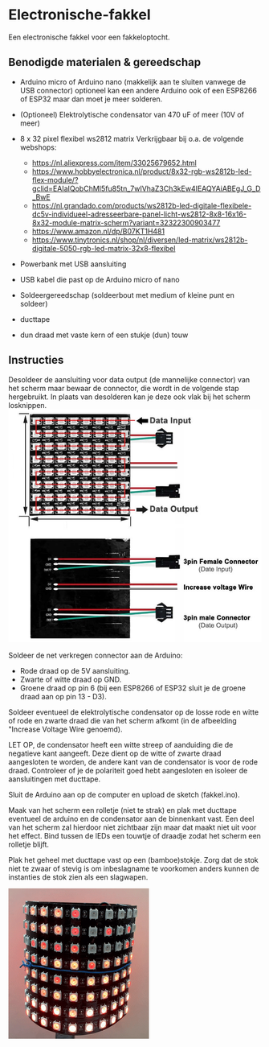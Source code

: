# Electronische-fakkel

Een electronische fakkel voor een fakkeloptocht.

## Benodigde materialen & gereedschap

* Arduino micro of Arduino nano (makkelijk aan te sluiten vanwege de USB connector) optioneel kan een andere Arduino ook of een ESP8266 of ESP32 maar dan moet je meer solderen.
* (Optioneel) Elektrolytische condensator van 470 uF of meer (10V of meer)
* 8 x 32 pixel flexibel ws2812 matrix
  Verkrijgbaar bij o.a. de volgende webshops:
  * https://nl.aliexpress.com/item/33025679652.html
  * https://www.hobbyelectronica.nl/product/8x32-rgb-ws2812b-led-flex-module/?gclid=EAIaIQobChMI5fu85tn_7wIVhaZ3Ch3kEw4IEAQYAiABEgJ_G_D_BwE
  * https://nl.grandado.com/products/ws2812b-led-digitale-flexibele-dc5v-individueel-adresseerbare-panel-licht-ws2812-8x8-16x16-8x32-module-matrix-scherm?variant=32322300903477
  * https://www.amazon.nl/dp/B07KT1H481
  * https://www.tinytronics.nl/shop/nl/diversen/led-matrix/ws2812b-digitale-5050-rgb-led-matrix-32x8-flexibel
* Powerbank met USB aansluiting
* USB kabel die past op de Arduino micro of nano

* Soldeergereedschap (soldeerbout met medium of kleine punt en soldeer)
* ducttape
* dun draad met vaste kern of een stukje (dun) touw

## Instructies

Desoldeer de aansluiting voor data output (de mannelijke connector) van het scherm maar bewaar de connector, die wordt in de volgende stap hergebruikt. In plaats van desolderen kan je deze ook vlak bij het scherm losknippen.
![Aansluitingen scherm](/MatrixAansluiting.jpg)

Soldeer de net verkregen connector aan de Arduino:
* Rode draad op de 5V aansluiting.
* Zwarte of witte draad op GND.
* Groene draad op pin 6 (bij een ESP8266 of ESP32 sluit je de groene draad aan op pin 13 - D3).

Soldeer eventueel de elektrolytische condensator op de losse rode en witte of rode en zwarte draad die van het scherm afkomt (in de afbeelding "Increase Voltage Wire genoemd). 

LET OP, de condensator heeft een witte streep of aanduiding die de negatieve kant aangeeft. Deze dient op de witte of zwarte draad aangesloten te worden, de andere kant van de condensator is voor de rode draad. Controleer of je de polariteit goed hebt aangesloten en isoleer de aansluitingen met ducttape.

Sluit de Arduino aan op de computer en upload de sketch (fakkel.ino).

Maak van het scherm een rolletje (niet te strak) en plak met ducttape eventueel de arduino en de condensator aan de binnenkant vast. Een deel van het scherm zal hierdoor niet zichtbaar zijn maar dat maakt niet uit voor het effect. Bind tussen de lEDs een touwtje of draadje zodat het scherm een rolletje blijft.

Plak het geheel met ducttape vast op een (bamboe)stokje. Zorg dat de stok niet te zwaar of stevig is om inbeslagname te voorkomen anders kunnen de instanties de stok zien als een slagwapen.

![Fakkel](/Fakkel.gif)
